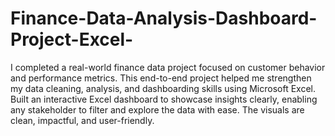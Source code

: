 # Finance-Data-Analysis-Dashboard-Project-Excel-
I completed a real-world finance data project focused on customer behavior and performance metrics. This end-to-end project helped me strengthen my data cleaning, analysis, and dashboarding skills using Microsoft Excel.
Built an interactive Excel dashboard to showcase insights clearly, enabling any stakeholder to filter and explore the data with ease. The visuals are clean, impactful, and user-friendly.
